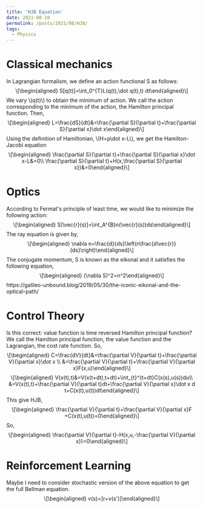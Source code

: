 ```yaml
---
title: 'HJB Equation'
date: 2021-08-10
permalink: /posts/2021/08/HJB/
tags:
  - Physics
---
```

<!-- MathJax -->
<script type="text/javascript"
  src="https://cdnjs.cloudflare.com/ajax/libs/mathjax/2.7.3/MathJax.js?config=TeX-AMS-MML_HTMLorMML">
</script>

<h1 id="classical-mechanics">Classical mechanics</h1>
<p>In Lagrangian formalism, we define an action functional S as follows: 
  <span class="math display">\[\begin{aligned}
   S[q(t)]=\int_0^{T}L(q(t),\dot q(t),t) dt\end{aligned}\]</span> 
 We vary <span class="math inline">\(q(t)\)</span> to obtain the minimum of action. We call the action corresponding to the minimum of the action, the Hamilton principal function. Then, 
  <span class="math display">\[\begin{aligned}
    L=\frac{dS}{dt}&amp;=\frac{\partial S}{\partial t}+\frac{\partial S}{\partial x}\dot x\end{aligned}\]</span> 
 Using the definition of Hamiltonian, <span class="math inline">\(H=p\dot x-L\)</span>, we get the Hamilton-Jacobi equation <span class="math display">\[\begin{aligned}
\frac{\partial S}{\partial t}+\frac{\partial S}{\partial x}\dot x-L&amp;=0\\
\frac{\partial S}{\partial t}+H(x,\frac{\partial S}{\partial x})&amp;=0\end{aligned}\]</span></p>

<h1 id="optics">Optics</h1>
<p>According to Fermat's principle of least time, we would like to minimize the following action:
  <span class="math display">\[\begin{aligned}
    S[\vec{r}(s)]=\int_A^{B}n(\vec{r}(s))ds\end{aligned}\]</span> 
The ray equation is given by,
    <span class="math display">\[\begin{aligned}
    \nabla n=\frac{d}{ds}\left(n\frac{d\vec{r}}{ds}\right)\end{aligned}\]</span>
The conjugate momentum, S is known as the eikonal and it satisfies the following equation,
 <span class="math display">\[\begin{aligned}
    (\nabla S)^2=n^2\end{aligned}\]</span>
  https://galileo-unbound.blog/2019/05/30/the-iconic-eikonal-and-the-optical-path/
<h1 id="control-theory">Control Theory</h1>
<p>Is this correct: value function is time reversed Hamilton principal function? We call the Hamilton principal function, the value function and the Lagrangian, the cost rate function. So, <span class="math display">\[\begin{aligned}
    C=\frac{dV}{dt}&amp;=\frac{\partial V}{\partial t}+\frac{\partial V}{\partial x}\dot x \\
    &amp;=\frac{\partial V}{\partial t}+\frac{\partial V}{\partial x}F(x,u)\end{aligned}\]</span> <span class="math display">\[\begin{aligned}
    V(x(t),t)&amp;=V(x(t+dt),t+dt)+\int_{t}^{t+dt}C(x(s),u(s))du\\
     &amp;=V(x(t),t)+\frac{\partial V}{\partial t}dt+\frac{\partial V}{\partial x}\dot x d t+C(x(t),u(t))dt\end{aligned}\]</span> This give HJB, <span class="math display">\[\begin{aligned}
\frac{\partial V}{\partial t}+\frac{\partial V}{\partial x}F +C(x(t),u(t))=0\end{aligned}\]</span> So, <span class="math display">\[\begin{aligned}
\frac{\partial V}{\partial t}-H(x,u,-\frac{\partial V}{\partial x})=0\end{aligned}\]</span></p>
<h1 id="reinforcement-learning">Reinforcement Learning</h1>
<p>Maybe I need to consider stochastic version of the above equation to get the full Bellman equation. <span class="math display">\[\begin{aligned}
    v(s)=[r+v(s&#39;)]\end{aligned}\]</span></p>
